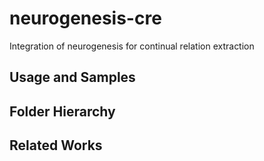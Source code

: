 # neurogenesis-cre
Integration of neurogenesis for continual relation extraction
## Usage and Samples

## Folder Hierarchy

## Related Works
